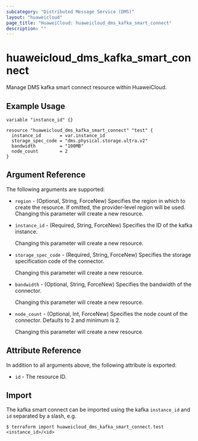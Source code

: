 ```yaml
---
subcategory: "Distributed Message Service (DMS)"
layout: "huaweicloud"
page_title: "HuaweiCloud: huaweicloud_dms_kafka_smart_connect"
description: ""
---
```


# huaweicloud_dms_kafka_smart_connect

Manage DMS kafka smart connect resource within HuaweiCloud.

## Example Usage

```hcl
variable "instance_id" {}

resource "huaweicloud_dms_kafka_smart_connect" "test" {
  instance_id       = var.instance_id
  storage_spec_code = "dms.physical.storage.ultra.v2"
  bandwidth         = "100MB"
  node_count        = 2
}
```

## Argument Reference

The following arguments are supported:

* `region` - (Optional, String, ForceNew) Specifies the region in which to create the resource.
  If omitted, the provider-level region will be used. Changing this parameter will create a new resource.

* `instance_id` - (Required, String, ForceNew) Specifies the ID of the kafka instance.

  Changing this parameter will create a new resource.

* `storage_spec_code` - (Required, String, ForceNew) Specifies the storage specification code of the connector.

  Changing this parameter will create a new resource.

* `bandwidth` - (Optional, String, ForceNew) Specifies the bandwidth of the connector.

  Changing this parameter will create a new resource.

* `node_count` - (Optional, Int, ForceNew) Specifies the node count of the connector. Defaults to 2 and minimum is 2.

  Changing this parameter will create a new resource.

## Attribute Reference

In addition to all arguments above, the following attribute is exported:

* `id` - The resource ID.

## Import

The kafka smart connect can be imported using the kafka `instance_id` and `id` separated by a slash, e.g.

```
$ terraform import huaweicloud_dms_kafka_smart_connect.test <instance_id>/<id>
```
